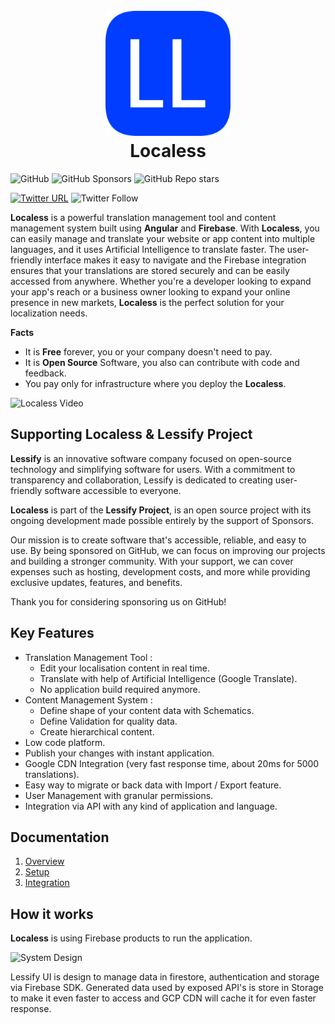 <h1 align="center">
<br/>
  <img width="200" src="src/android-chrome-512x512.png" alt="Localess"/>
  <br/>
  Localess
<br/>
</h1>

![GitHub](https://img.shields.io/github/license/Lessify/localess?style=for-the-badge)
![GitHub Sponsors](https://img.shields.io/github/sponsors/Lessify?style=for-the-badge)
![GitHub Repo stars](https://img.shields.io/github/stars/Lessify/Localess?style=for-the-badge)

[![Twitter URL](https://img.shields.io/twitter/url?label=Share%20on%20Twitter&style=for-the-badge&url=https%3A%2F%2Fgithub.com%2FLessify%2Flocaless)](https://twitter.com/intent/tweet?text=Easy%20way%20to%20manage%20your%20app%20localisation&url=https://github.com/Lessify/localess&hashtags=i18n,internationalization,localization)
![Twitter Follow](https://img.shields.io/twitter/follow/Lessifyio?style=for-the-badge)

**Localess** is a powerful translation management tool and content management system built using **Angular** and **Firebase**.
With **Localess**, you can easily manage and translate your website or app content into multiple languages, and it uses Artificial Intelligence to translate faster.
The user-friendly interface makes it easy to navigate and the Firebase integration ensures that your translations are stored securely and can be easily accessed from anywhere.
Whether you're a developer looking to expand your app's reach or a business owner looking to expand your online presence in new markets,
**Localess** is the perfect solution for your localization needs.

**Facts**

- It is **Free** forever, you or your company doesn't need to pay.
- It is **Open Source** Software, you also can contribute with code and feedback.
- You pay only for infrastructure where you deploy the **Localess**.

![Localess Video](https://github.com/Lessify/localess/wiki/img/app_animation.gif)

## Supporting Localess & Lessify Project

**Lessify** is an innovative software company focused on open-source technology and simplifying software for users.
With a commitment to transparency and collaboration, Lessify is dedicated to creating user-friendly software accessible to everyone.

**Localess** is part of the **Lessify Project**, is an open source project with its ongoing development made possible entirely by the support of Sponsors.

Our mission is to create software that's accessible, reliable, and easy to use.
By being sponsored on GitHub, we can focus on improving our projects and building a stronger community.
With your support, we can cover expenses such as hosting, development costs, and more while providing exclusive updates, features, and benefits.

Thank you for considering sponsoring us on GitHub!

## Key Features

- Translation Management Tool :
  - Edit your localisation content in real time.
  - Translate with help of Artificial Intelligence (Google Translate).
  - No application build required anymore.
- Content Management System :
  - Define shape of your content data with Schematics.
  - Define Validation for quality data.
  - Create hierarchical content.
- Low code platform.
- Publish your changes with instant application.
- Google CDN Integration (very fast response time, about 20ms for 5000 translations).
- Easy way to migrate or back data with Import / Export feature.
- User Management with granular permissions.
- Integration via API with any kind of application and language.

## Documentation

1. [Overview](https://github.com/Lessify/localess/wiki)
2. [Setup](https://github.com/Lessify/localess/wiki/Setup)
3. [Integration](https://github.com/Lessify/localess/wiki/Integration)

## How it works

**Localess** is using Firebase products to run the application.

![System Design](https://github.com/Lessify/localess/wiki/img/system-design.png)

Lessify UI is design to manage data in firestore, authentication and storage via Firebase SDK.
Generated data used by exposed API's is store in Storage to make it even faster to access and GCP CDN will cache it for even faster response.

[//]: # 'netstat -aon | findstr 4000'
[//]: # 'taskkill /PID <PID> /F'
[//]: # 'git commit --amend --reset-author'
